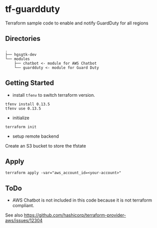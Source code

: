 # tf-guardduty
Terraform sample code to enable and notify GuardDuty for all regions

## Directories

```
.
├── hgsgtk-dev
└── modules
    ├── chatbot <- module for AWS Chatbot
    └── guardduty <- module for Guard Duty
```

## Getting Started

- install `tfenv` to switch terraform version.

```
tfenv install 0.13.5
tfenv use 0.13.5
```

- initialize

```
terraform init
```

- setup remote backend

Create an S3 bucket to store the tfstate

## Apply

```
terraform apply -var="aws_account_id=<your-account>"
```

## ToDo

- AWS Chatbot is not included in this code because it is not terraform compliant.

See also https://github.com/hashicorp/terraform-provider-aws/issues/12304
